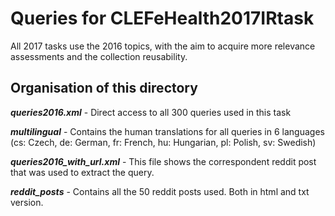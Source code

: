 # Queries for CLEFeHealth2017IRtask

All 2017 tasks use the 2016 topics, with the aim to acquire more relevance assessments and the collection reusability.

## Organisation of this directory

__*queries2016.xml*__ - Direct access to all 300 queries used in this task

__*multilingual*__ - Contains the human translations for all queries in 6 languages (cs: Czech, de: German, fr: French, hu: Hungarian, pl: Polish, sv: Swedish)

__*queries2016_with_url.xml*__ - This file shows the correspondent reddit post that was used to extract the query.

__*reddit_posts*__ - Contains all the 50 reddit posts used. Both in html and txt version.
